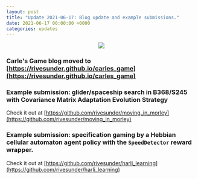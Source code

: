 ```yaml
---
layout: post
title: "Update 2021-06-17: Blog update and example submissions." 
date: 2021-06-17 00:00:00 +0000
categories: updates
---
```


<div align="center">
<img src="/carles_game/assets/judgy_alien.png">
</div>

### Carle's Game blog moved to [https://rivesunder.github.io/carles_game](https://rivesunder.github.io/carles_game)

### Example submission: glider/spaceship search in B368/S245 with Covariance Matrix Adaptation Evolution Strategy
Check it out at [https://github.com/rivesunder/moving_in_morley](https://github.com/rivesunder/moving_in_morley)

### Example submission: specification gaming by a Hebbian cellular automaton agent policy with the `SpeedDetector` reward wrapper.

Check it out at [https://github.com/rivesunder/harli_learning](https://github.com/rivesunder/harli_learning)


